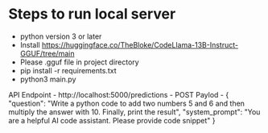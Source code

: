 # Steps to run local server
- python version 3 or later
- Install https://huggingface.co/TheBloke/CodeLlama-13B-Instruct-GGUF/tree/main
- Please .gguf file in project directory
- pip install -r requirements.txt
- python3 main.py

API Endpoint - http://localhost:5000/predictions  - POST
Paylod -
{
    "question": "Write a python code to add two numbers 5 and 6 and then multiply the answer with 10. Finally, print the result",
    "system_prompt": "You are a helpful AI code assistant. Please provide code snippet"
}

